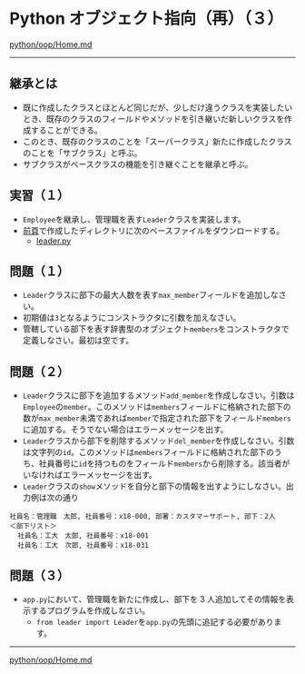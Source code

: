 # Python オブジェクト指向（再）（３）

[python/oop/Home.md](Home.md)

---

## 継承とは

- 既に作成したクラスとほとんど同じだが、少しだけ違うクラスを実装したいとき、既存のクラスのフィールドやメソッドを引き継いだ新しいクラスを作成することができる。
- このとき、既存のクラスのことを「スーパークラス」新たに作成したクラスのことを「サブクラス」と呼ぶ。
- サブクラスがベースクラスの機能を引き継ぐことを継承と呼ぶ。

## 実習（１）

- `Employee`を継承し、管理職を表す`Leader`クラスを実装します。
- [前頁](./python_oop_02.md)で作成したディレクトリに次のベースファイルをダウンロードする。
  - [leader.py](./02/leader.py)

## 問題（１）

- `Leader`クラスに部下の最大人数を表す`max_member`フィールドを追加しなさい。
- 初期値は`3`となるようにコンストラクタに引数を加えなさい。
- 管轄している部下を表す辞書型のオブジェクト`members`をコンストラクタで定義しなさい。最初は空です。

## 問題（２）

- `Leader`クラスに部下を追加するメソッド`add_member`を作成しなさい。引数は`Employee`の`member`。このメソッドは`members`フィールドに格納された部下の数が`max_member`未満であれば`member`で指定された部下をフィールド`members`に追加する。そうでない場合はエラーメッセージを出す。
- `Leader`クラスから部下を削除するメソッド`del_member`を作成しなさい。引数は文字列の`id`。このメソッドは`members`フィールドに格納された部下のうち、社員番号に`id`を持つものをフィールド`members`から削除する。該当者がいなければエラーメッセージを出す。
- `Leader`クラスの`show`メソッドを自分と部下の情報を出すようにしなさい。出力例は次の通り

```text
社員名：管理職　太郎, 社員番号：x18-000, 部署：カスタマーサポート, 部下：2人
＜部下リスト＞
  社員名：工大　太郎, 社員番号：x18-001
  社員名：工大　次郎, 社員番号：x18-031
```

## 問題（３）

- `app.py`において、管理職を新たに作成し、部下を 3 人追加してその情報を表示するプログラムを作成しなさい。
  - `from leader import Leader`を`app.py`の先頭に追記する必要があります。

---

[python/oop/Home.md](Home.md)
